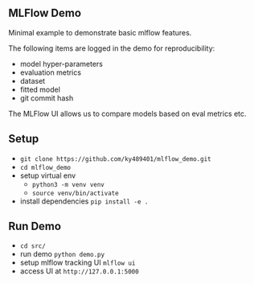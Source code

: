 MLFlow Demo
----

Minimal example to demonstrate basic mlflow features. 

The following items are logged in the demo for reproducibility:

* model hyper-parameters
* evaluation metrics 
* dataset 
* fitted model 
* git commit hash 

The MLFlow UI allows us to compare models based on eval metrics etc.  

##  Setup

* `git clone https://github.com/ky489401/mlflow_demo.git`
* `cd mlflow_demo` 
* setup virtual env 
    * `python3 -m venv venv`
    * `source venv/bin/activate`
* install dependencies `pip install -e .`

## Run Demo 
* `cd src/` 
* run demo `python demo.py`
* setup mlflow tracking UI `mlflow ui`
* access UI at `http://127.0.0.1:5000`